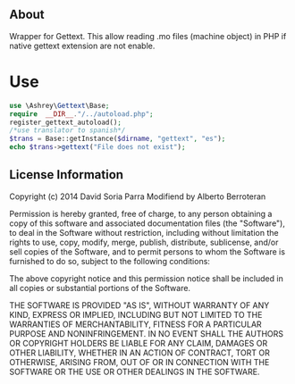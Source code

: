 About
-----
Wrapper for Gettext. This allow reading .mo files (machine object) in PHP if native gettext extension are not enable.


Use
=====
```php
use \Ashrey\Gettext\Base;
require  __DIR__."/../autoload.php";
register_gettext_autoload();
/*use translator to spanish*/
$trans = Base::getInstance($dirname, "gettext", "es");
echo $trans->gettext("File does not exist");
```



License Information
-------------------

Copyright (c) 2014 David Soria Parra Modifiend by Alberto Berroteran

Permission is hereby granted, free of charge, to any person obtaining a copy
of this software and associated documentation files (the "Software"), to deal
in the Software without restriction, including without limitation the rights
to use, copy, modify, merge, publish, distribute, sublicense, and/or sell
copies of the Software, and to permit persons to whom the Software is
furnished to do so, subject to the following conditions:

The above copyright notice and this permission notice shall be included in
all copies or substantial portions of the Software.

THE SOFTWARE IS PROVIDED "AS IS", WITHOUT WARRANTY OF ANY KIND, EXPRESS OR
IMPLIED, INCLUDING BUT NOT LIMITED TO THE WARRANTIES OF MERCHANTABILITY,
FITNESS FOR A PARTICULAR PURPOSE AND NONINFRINGEMENT. IN NO EVENT SHALL THE
AUTHORS OR COPYRIGHT HOLDERS BE LIABLE FOR ANY CLAIM, DAMAGES OR OTHER
LIABILITY, WHETHER IN AN ACTION OF CONTRACT, TORT OR OTHERWISE, ARISING FROM,
OUT OF OR IN CONNECTION WITH THE SOFTWARE OR THE USE OR OTHER DEALINGS IN
THE SOFTWARE.
